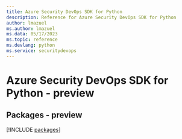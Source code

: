 ```yaml
---
title: Azure Security DevOps SDK for Python
description: Reference for Azure Security DevOps SDK for Python
author: lmazuel
ms.author: lmazuel
ms.data: 05/17/2023
ms.topic: reference
ms.devlang: python
ms.service: securitydevops
---
```

# Azure Security DevOps SDK for Python - preview
## Packages - preview
[!INCLUDE [packages](security-devops-index.md)]